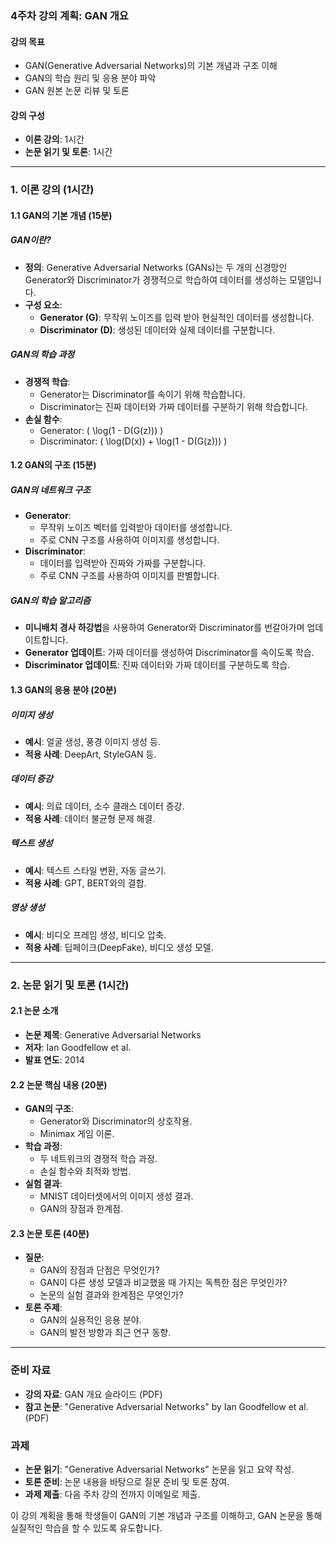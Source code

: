 ### 4주차 강의 계획: GAN 개요

#### 강의 목표
- GAN(Generative Adversarial Networks)의 기본 개념과 구조 이해
- GAN의 학습 원리 및 응용 분야 파악
- GAN 원본 논문 리뷰 및 토론

#### 강의 구성
- **이론 강의**: 1시간
- **논문 읽기 및 토론**: 1시간

---

### 1. 이론 강의 (1시간)

#### 1.1 GAN의 기본 개념 (15분)

##### GAN이란?
- **정의**: Generative Adversarial Networks (GANs)는 두 개의 신경망인 Generator와 Discriminator가 경쟁적으로 학습하여 데이터를 생성하는 모델입니다.
- **구성 요소**:
  - **Generator (G)**: 무작위 노이즈를 입력 받아 현실적인 데이터를 생성합니다.
  - **Discriminator (D)**: 생성된 데이터와 실제 데이터를 구분합니다.

##### GAN의 학습 과정
- **경쟁적 학습**:
  - Generator는 Discriminator를 속이기 위해 학습합니다.
  - Discriminator는 진짜 데이터와 가짜 데이터를 구분하기 위해 학습합니다.
- **손실 함수**:
  - Generator: \( \log(1 - D(G(z))) \)
  - Discriminator: \( \log(D(x)) + \log(1 - D(G(z))) \)

#### 1.2 GAN의 구조 (15분)

##### GAN의 네트워크 구조
- **Generator**:
  - 무작위 노이즈 벡터를 입력받아 데이터를 생성합니다.
  - 주로 CNN 구조를 사용하여 이미지를 생성합니다.
- **Discriminator**:
  - 데이터를 입력받아 진짜와 가짜를 구분합니다.
  - 주로 CNN 구조를 사용하여 이미지를 판별합니다.

##### GAN의 학습 알고리즘
- **미니배치 경사 하강법**을 사용하여 Generator와 Discriminator를 번갈아가며 업데이트합니다.
- **Generator 업데이트**: 가짜 데이터를 생성하여 Discriminator를 속이도록 학습.
- **Discriminator 업데이트**: 진짜 데이터와 가짜 데이터를 구분하도록 학습.

#### 1.3 GAN의 응용 분야 (20분)

##### 이미지 생성
- **예시**: 얼굴 생성, 풍경 이미지 생성 등.
- **적용 사례**: DeepArt, StyleGAN 등.

##### 데이터 증강
- **예시**: 의료 데이터, 소수 클래스 데이터 증강.
- **적용 사례**: 데이터 불균형 문제 해결.

##### 텍스트 생성
- **예시**: 텍스트 스타일 변환, 자동 글쓰기.
- **적용 사례**: GPT, BERT와의 결합.

##### 영상 생성
- **예시**: 비디오 프레임 생성, 비디오 압축.
- **적용 사례**: 딥페이크(DeepFake), 비디오 생성 모델.

---

### 2. 논문 읽기 및 토론 (1시간)

#### 2.1 논문 소개
- **논문 제목**: Generative Adversarial Networks
- **저자**: Ian Goodfellow et al.
- **발표 연도**: 2014

#### 2.2 논문 핵심 내용 (20분)
- **GAN의 구조**:
  - Generator와 Discriminator의 상호작용.
  - Minimax 게임 이론.
- **학습 과정**:
  - 두 네트워크의 경쟁적 학습 과정.
  - 손실 함수와 최적화 방법.
- **실험 결과**:
  - MNIST 데이터셋에서의 이미지 생성 결과.
  - GAN의 장점과 한계점.

#### 2.3 논문 토론 (40분)
- **질문**:
  - GAN의 장점과 단점은 무엇인가?
  - GAN이 다른 생성 모델과 비교했을 때 가지는 독특한 점은 무엇인가?
  - 논문의 실험 결과와 한계점은 무엇인가?
- **토론 주제**:
  - GAN의 실용적인 응용 분야.
  - GAN의 발전 방향과 최근 연구 동향.

---

### 준비 자료
- **강의 자료**: GAN 개요 슬라이드 (PDF)
- **참고 논문**: "Generative Adversarial Networks" by Ian Goodfellow et al. (PDF)

### 과제
- **논문 읽기**: "Generative Adversarial Networks" 논문을 읽고 요약 작성.
- **토론 준비**: 논문 내용을 바탕으로 질문 준비 및 토론 참여.
- **과제 제출**: 다음 주차 강의 전까지 이메일로 제출.

이 강의 계획을 통해 학생들이 GAN의 기본 개념과 구조를 이해하고, GAN 논문을 통해 실질적인 학습을 할 수 있도록 유도합니다.